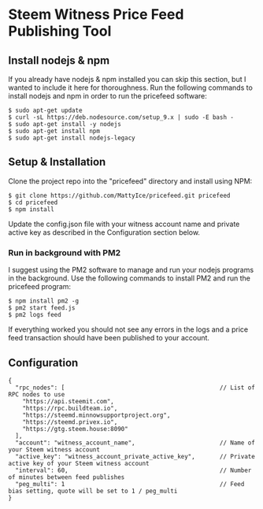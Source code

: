 # Steem Witness Price Feed Publishing Tool

## Install nodejs & npm
If you already have nodejs & npm installed you can skip this section, but I wanted to include it here for thoroughness. Run the following commands to install nodejs and npm in order to run the pricefeed software:

```
$ sudo apt-get update
$ curl -sL https://deb.nodesource.com/setup_9.x | sudo -E bash -
$ sudo apt-get install -y nodejs
$ sudo apt-get install npm
$ sudo apt-get install nodejs-legacy
```

## Setup & Installation
Clone the project repo into the "pricefeed" directory and install using NPM:

```
$ git clone https://github.com/MattyIce/pricefeed.git pricefeed
$ cd pricefeed
$ npm install
```

Update the config.json file with your witness account name and private active key as described in the Configuration section below.

### Run in background with PM2
I suggest using the PM2 software to manage and run your nodejs programs in the background. Use the following commands to install PM2 and run the pricefeed program:

```
$ npm install pm2 -g
$ pm2 start feed.js
$ pm2 logs feed
```

If everything worked you should not see any errors in the logs and a price feed transaction should have been published to your account.

## Configuration
```
{
  "rpc_nodes": [											// List of RPC nodes to use
    "https://api.steemit.com",
    "https://rpc.buildteam.io",
    "https://steemd.minnowsupportproject.org",
    "https://steemd.privex.io",
    "https://gtg.steem.house:8090"
  ],
  "account": "witness_account_name",						// Name of your Steem witness account
  "active_key": "witness_account_private_active_key",		// Private active key of your Steem witness account
  "interval": 60,											// Number of minutes between feed publishes
  "peg_multi": 1											// Feed bias setting, quote will be set to 1 / peg_multi
}
```
